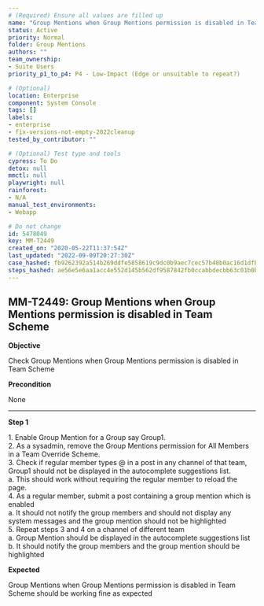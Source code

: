 ```yaml
---
# (Required) Ensure all values are filled up
name: "Group Mentions when Group Mentions permission is disabled in Team Scheme"
status: Active
priority: Normal
folder: Group Mentions
authors: ""
team_ownership: 
- Suite Users
priority_p1_to_p4: P4 - Low-Impact (Edge or unsuitable to repeat?)

# (Optional)
location: Enterprise
component: System Console
tags: []
labels: 
- enterprise
- fix-versions-not-empty-2022cleanup
tested_by_contributor: ""

# (Optional) Test type and tools
cypress: To Do
detox: null
mmctl: null
playwright: null
rainforest: 
- N/A
manual_test_environments:
- Webapp

# Do not change
id: 5478049
key: MM-T2449
created_on: "2020-05-22T11:37:54Z"
last_updated: "2022-09-09T20:27:30Z"
case_hashed: fb9262392a514b269ddfe5858619c9dc0b9aec7cec57b48b0ac16d1dfbd5a41097248c425ea49ba601695b618927817d
steps_hashed: ae56e5e6aa1acc4e552d145b562df9587842fb0ccabbdecbb63c01b0b3bcac336e8e53a00c04c480ff82f88b74d31638
---
```


<!-- (Auto-generated) Based on frontmatter's "key" and "name" -->

## MM-T2449: Group Mentions when Group Mentions permission is disabled in Team Scheme

**Objective**

Check Group Mentions when Group Mentions permission is disabled in Team Scheme

**Precondition**

None

---

**Step 1**

1\. Enable Group Mention for a Group say Group1.\
2\. As a sysadmin, remove the Group Mentions permission for All Members in a Team Override Scheme.\
3\. Check if regular member types @ in a post in any channel of that team, Group1 should not be displayed in the autocomplete suggestions list.\
a. This should work without requiring the regular member to reload the page.\
4\. As a regular member, submit a post containing a group mention which is enabled\
a. It should not notify the group members and should not display any system messages and the group mention should not be highlighted\
5\. Repeat steps 3 and 4 on a channel of different team\
a. Group Mention should be displayed in the autocomplete suggestions list\
b. It should notify the group members and the group mention should be highlighted

**Expected**

Group Mentions when Group Mentions permission is disabled in Team Scheme should be working fine as expected
